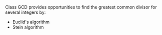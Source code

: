 Class GCD provides opportunities to find the greatest common divisor for several integers by:
 - Euclid's algorithm
 - Stein algorithm